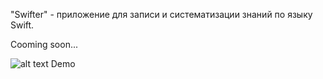 "Swifter" - приложение для записи и систематизации знаний по языку Swift.

Cooming soon...

![alt text](https://drive.google.com/uc?export=download&confirm=no_antivirus&id=1B2eXVhY6xF7dLZrKvqvN-Ofu9z-BMxlG)
Demo
